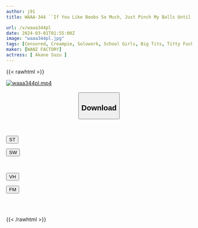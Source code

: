 ```yaml
---
author: j91
title: WAAA-344 ``If You Like Boobs So Much, Just Pinch My Balls Until They Become Stupid.'' My Childhood Friend, A Big-breasted J-type Who Seduces Me And Bullies Me Every Day, Grins And Chases Me With Titty Fucks And Pinches Suzu Aiho

url: /v/waaa344pl
date: 2024-03-01T01:55:00Z
image: "waaa344pl.jpg"
tags: [Censored, Creampie, Solowork, School Girls, Big Tits, Titty Fuck, Childhood Friend	]
maker: [WANZ FACTORY]
actress: [ Akane Suzu ]
---
```



{{< rawhtml >}}

<div class="video" data-videoid="1jQwzwlRM6fewGq">
    <a href="javascript:;">
        <img src="/v/waaa344pl/waaa344pl.jpg" width="WIDTH" height="HEIGHT" alt="waaa344pl.mp4" loading="lazy">
    </a>
</div>

<script type="text/javascript" src="https://j91.asia/asset/on-demand-st.js"></script>

<br>
  <link rel="stylesheet" href="https://j91.asia/asset/bs5.css">
  
  <center>
  <button class="btn btn-primary" type="button" data-bs-toggle="collapse" data-bs-target=".multi-collapse" aria-expanded="false" aria-controls="multiCollapseExample1 multiCollapseExample2"><h2>Download</h2></button></center>
</p>
<div class="row">
  <div class="col">
    <div class="collapse multi-collapse" id="multiCollapseExample1">
      <div class="card card-body">
	      	      <br>
<div class="buttons">  
<p><a href="https://streamtape.to/v/1jQwzwlRM6fewGq" target="_blank"><button class="btn-hover color-3"><i class="fa fa-download"></i> ST</button></a></p>
<p><a href="https://cdnwish.com/wi5f6fhtczgv" target="_blank"><button class="btn-hover color-2"><i class="fa fa-download"></i> SW</button></a></p></div>
    </div>
  </div>
</div>
  <div class="col">
    <div class="collapse multi-collapse" id="multiCollapseExample2">
      <div class="card card-body">
	      <br>
<div class="buttons">
<p><a href="https://vidhidepro.com/f/s4a6gvu68az9"><button class="btn-hover color-9"><i class="fa fa-download"></i> VH</button></a></p>
<p><a href="https://filemoon.sx/d/l3szafapk632"><button class="btn-hover color-8"><i class="fa fa-download"></i> FM</button></a></p></div>
<br><br>
      </div>
    </div>
  </div>
</div>

{{< /rawhtml >}}